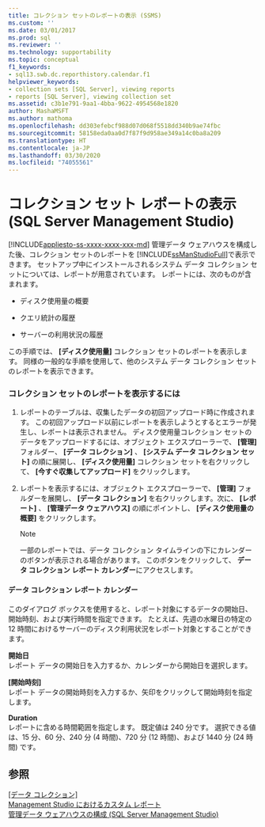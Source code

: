 ```yaml
---
title: コレクション セットのレポートの表示 (SSMS)
ms.custom: ''
ms.date: 03/01/2017
ms.prod: sql
ms.reviewer: ''
ms.technology: supportability
ms.topic: conceptual
f1_keywords:
- sql13.swb.dc.reporthistory.calendar.f1
helpviewer_keywords:
- collection sets [SQL Server], viewing reports
- reports [SQL Server], viewing collection set
ms.assetid: c3b1e791-9aa1-4bba-9622-4954568e1820
author: MashaMSFT
ms.author: mathoma
ms.openlocfilehash: dd303efebcf988d07d068f5518dd340b9ae74fbc
ms.sourcegitcommit: 58158eda0aa0d7f87f9d958ae349a14c0ba8a209
ms.translationtype: HT
ms.contentlocale: ja-JP
ms.lasthandoff: 03/30/2020
ms.locfileid: "74055561"
---
```

# <a name="view-a-collection-set-report-sql-server-management-studio"></a>コレクション セット レポートの表示 (SQL Server Management Studio)
[!INCLUDE[appliesto-ss-xxxx-xxxx-xxx-md](../../includes/appliesto-ss-xxxx-xxxx-xxx-md.md)]
  管理データ ウェアハウスを構成した後、コレクション セットのレポートを [!INCLUDE[ssManStudioFull](../../includes/ssmanstudiofull-md.md)]で表示できます。 セットアップ中にインストールされるシステム データ コレクション セットについては、レポートが用意されています。 レポートには、次のものが含まれます。  
  
-   ディスク使用量の概要  
  
-   クエリ統計の履歴  
  
-   サーバーの利用状況の履歴  
  
 この手順では、 **[ディスク使用量]** コレクション セットのレポートを表示します。 同様の一般的な手順を使用して、他のシステム データ コレクション セットのレポートを表示できます。  
  
### <a name="to-view-a-collection-set-report"></a>コレクション セットのレポートを表示するには  
  
1.  レポートのテーブルは、収集したデータの初回アップロード時に作成されます。 この初回アップロード以前にレポートを表示しようとするとエラーが発生し、レポートは表示されません。 ディスク使用量コレクション セットのデータをアップロードするには、オブジェクト エクスプローラーで、 **[管理]** フォルダー、 **[データ コレクション]** 、 **[システム データ コレクション セット]** の順に展開し、 **[ディスク使用量]** コレクション セットを右クリックして、 **[今すぐ収集してアップロード]** をクリックします。  
  
2.  レポートを表示するには、オブジェクト エクスプローラーで、 **[管理]** フォルダーを展開し、 **[データ コレクション]** を右クリックします。次に、 **[レポート]** 、 **[管理データ ウェアハウス]** の順にポイントし、 **[ディスク使用量の概要]** をクリックします。  
  
    > [!NOTE]  
    >  一部のレポートでは、データ コレクション タイムラインの下にカレンダーのボタンが表示される場合があります。 このボタンをクリックして、 **データ コレクション レポート カレンダー**にアクセスします。  
  
#### <a name="data-collection-report-calendar"></a>データ コレクション レポート カレンダー  
 このダイアログ ボックスを使用すると、レポート対象にするデータの開始日、開始時刻、および実行時間を指定できます。 たとえば、先週の水曜日の特定の 12 時間におけるサーバーのディスク利用状況をレポート対象とすることができます。  
  
 **開始日**  
 レポート データの開始日を入力するか、カレンダーから開始日を選択します。  
  
 **[開始時刻]**  
 レポート データの開始時刻を入力するか、矢印をクリックして開始時刻を指定します。  
  
 **Duration**  
 レポートに含める時間範囲を指定します。 既定値は 240 分です。 選択できる値は、15 分、60 分、240 分 (4 時間)、720 分 (12 時間)、および 1440 分 (24 時間) です。  
  
## <a name="see-also"></a>参照  
 [[データ コレクション]](../../relational-databases/data-collection/data-collection.md)   
 [Management Studio におけるカスタム レポート](../../ssms/object/custom-reports-in-management-studio.md)   
 [管理データ ウェアハウスの構成 &#40;SQL Server Management Studio&#41;](../../relational-databases/data-collection/configure-the-management-data-warehouse-sql-server-management-studio.md)  
  
  
